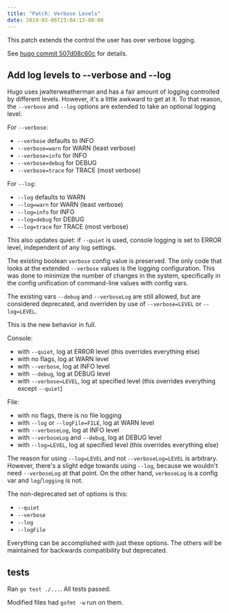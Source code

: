 ```yaml
---
title: "Patch: Verbose Levels"
date: 2019-03-06T23:04:13-08:00
---
```


This patch extends the control the user has over verbose logging.

See [hugo commit 507d08c60c][] for details.

[hugo commit 507d08c60c]: https://github.com/neurocline/hugo/commit/507d08c60c36543ec5a65a28b7db9a04ec3da2bd

## Add log levels to --verbose and --log

Hugo uses jwalterweatherman and has a fair amount of logging controlled by different
levels. However, it's a little awkward to get at it. To that reason, the `--verbose`
and `--log` options are extended to take an optional logging level.

For `--verbose`:

- `--verbose` defaults to INFO
- `--verbose=warn` for WARN (least verbose)
- `--verbose=info` for INFO
- `--verbose=debug` for DEBUG
- `--verbose=trace` for TRACE (most verbose)

For `--log`:

- `--log` defaults to WARN
- `--log=warn` for WARN (least verbose)
- `--log=info` for INFO
- `--log=debug` for DEBUG
- `--log=trace` for TRACE (most verbose)

This also updates quiet: if `--quiet` is used, console logging is set to ERROR level, independent
of any log settings.

The existing boolean `verbose` config value is preserved. The only code that
looks at the extended `--verbose` values is the logging configuration. This
was done to minimize the number of changes in the system, specifically in the
config unification of command-line values with config vars.

The existing vars `--debug` and `--verboseLog` are still allowed, but are
considered deprecated, and overriden by use of `--verbose=LEVEL` or
`--log=LEVEL`.

This is the new behavior in full.

Console:

- with `--quiet`, log at ERROR level (this overrides everything else)
- with no flags, log at WARN level
- with `--verbose`, log at INFO level
- with `--debug`, log at DEBUG level
- with `--verbose=LEVEL`, log at specified level (this overrides everything except `--quiet`)

File:

- with no flags, there is no file logging
- with `--log` or `--logFile=FILE`, log at WARN level
- with `--verboseLog`, log at INFO level
- with `--verboseLog` and `--debug`, log at DEBUG level
- with `--log=LEVEL`, log at specified level (this overrides everything else)

The reason for using `--log=LEVEL` and not `--verboseLog=LEVEL` is arbitrary. However,
there's a slight edge towards using `--log`, because we wouldn't need `--verboseLog`
at that point. On the other hand, `verboseLog` is a config var and `log`/`logging` is not.

The non-deprecated set of options is this:

- `--quiet`
- `--verbose`
- `--log`
- `--logFile`

Everything can be accomplished with just these options. The others will be maintained for backwards
compatibility but deprecated.

## tests

Ran `go test ./...`. All tests passed.

Modified files had `gofmt -w` run on them.
